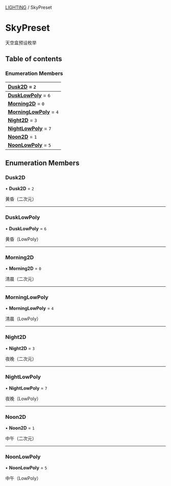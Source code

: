[LIGHTING](../groups/Core.LIGHTING.md) / SkyPreset

# SkyPreset <Badge type="tip" text="Enumeration" /> <Score text="SkyPreset" />

<p class="content-big"> 天空盒预设枚举 </p>

## Table of contents

### Enumeration Members <Score text="Enumeration" /> 
| **[Dusk2D](mw.SkyPreset.md#dusk2d)** = ``2``  |
| :----- |
| **[DuskLowPoly](mw.SkyPreset.md#dusklowpoly)** = ``6`` |
| **[Morning2D](mw.SkyPreset.md#morning2d)** = ``0`` |
| **[MorningLowPoly](mw.SkyPreset.md#morninglowpoly)** = ``4`` |
| **[Night2D](mw.SkyPreset.md#night2d)** = ``3`` |
| **[NightLowPoly](mw.SkyPreset.md#nightlowpoly)** = ``7`` |
| **[Noon2D](mw.SkyPreset.md#noon2d)** = ``1`` |
| **[NoonLowPoly](mw.SkyPreset.md#noonlowpoly)** = ``5`` |

## Enumeration Members

### Dusk2D <Score text="Dusk" /> 

• **Dusk2D** = ``2``

黄昏（二次元）

___

### DuskLowPoly <Score text="DuskLowPoly" /> 

• **DuskLowPoly** = ``6``

黄昏（LowPoly）

___

### Morning2D <Score text="Morning" /> 

• **Morning2D** = ``0``

清晨（二次元）

___

### MorningLowPoly <Score text="MorningLowPoly" /> 

• **MorningLowPoly** = ``4``

清晨（LowPoly）

___

### Night2D <Score text="Night" /> 

• **Night2D** = ``3``

夜晚（二次元）

___

### NightLowPoly <Score text="NightLowPoly" /> 

• **NightLowPoly** = ``7``

夜晚（LowPoly）

___

### Noon2D <Score text="Noon" /> 

• **Noon2D** = ``1``

中午（二次元）

___

### NoonLowPoly <Score text="NoonLowPoly" /> 

• **NoonLowPoly** = ``5``

中午（LowPoly）
